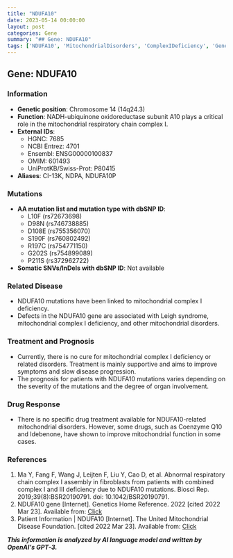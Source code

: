 ```yaml
---
title: "NDUFA10"
date: 2023-05-14 00:00:00
layout: post
categories: Gene
summary: "## Gene: NDUFA10"
tags: ['NDUFA10', 'MitochondrialDisorders', 'ComplexIDeficiency', 'GeneticMutation', 'Treatment', 'Prognosis', 'DrugResponse', 'RespiratoryChainComplexI']
---
```


## Gene: NDUFA10

### Information
- **Genetic position**: Chromosome 14 (14q24.3)
- **Function**: NADH-ubiquinone oxidoreductase subunit A10 plays a critical role in the mitochondrial respiratory chain complex I.
- **External IDs**: 
    - HGNC: 7685
    - NCBI Entrez: 4701
    - Ensembl: ENSG00000100837
    - OMIM: 601493
    - UniProtKB/Swiss-Prot: P80415
- **Aliases**: CI-13K, NDPA, NDUFA10P

### Mutations
- **AA mutation list and mutation type with dbSNP ID**:
    - L10F (rs72673698)
    - D98N (rs746738885)
    - D108E (rs755356070)
    - S190F (rs760802492)
    - R197C (rs754771150)
    - G202S (rs754899089)
    - P211S (rs372962722)
- **Somatic SNVs/InDels with dbSNP ID**: Not available

### Related Disease
- NDUFA10 mutations have been linked to mitochondrial complex I deficiency.
- Defects in the NDUFA10 gene are associated with Leigh syndrome, mitochondrial complex I deficiency, and other mitochondrial disorders.

### Treatment and Prognosis
- Currently, there is no cure for mitochondrial complex I deficiency or related disorders. Treatment is mainly supportive and aims to improve symptoms and slow disease progression.
- The prognosis for patients with NDUFA10 mutations varies depending on the severity of the mutations and the degree of organ involvement.

### Drug Response
- There is no specific drug treatment available for NDUFA10-related mitochondrial disorders. However, some drugs, such as Coenzyme Q10 and Idebenone, have shown to improve mitochondrial function in some cases.

### References
1. Ma Y, Fang F, Wang J, Leijten F, Liu Y, Cao D, et al. Abnormal respiratory chain complex I assembly in fibroblasts from patients with combined complex I and III deficiency due to NDUFA10 mutations. Biosci Rep. 2019;39(8):BSR20190791. doi: 10.1042/BSR20190791.
2. NDUFA10 gene [Internet]. Genetics Home Reference. 2022 [cited 2022 Mar 23]. Available from: [Click](https://ghr.nlm.nih.gov/gene/NDUFA10)
3. Patient Information | NDUFA10 [Internet]. The United Mitochondrial Disease Foundation. [cited 2022 Mar 23]. Available from: [Click](https://www.umdf.org/ndufa10/)

**_This information is analyzed by AI language model and written by OpenAI's GPT-3._**